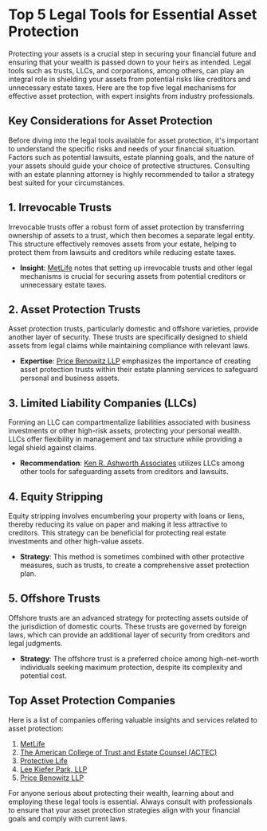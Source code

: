 # Top 5 Legal Tools for Essential Asset Protection

Protecting your assets is a crucial step in securing your financial future and ensuring that your wealth is passed down to your heirs as intended. Legal tools such as trusts, LLCs, and corporations, among others, can play an integral role in shielding your assets from potential risks like creditors and unnecessary estate taxes. Here are the top five legal mechanisms for effective asset protection, with expert insights from industry professionals.

## Key Considerations for Asset Protection

Before diving into the legal tools available for asset protection, it's important to understand the specific risks and needs of your financial situation. Factors such as potential lawsuits, estate planning goals, and the nature of your assets should guide your choice of protective structures. Consulting with an estate planning attorney is highly recommended to tailor a strategy best suited for your circumstances.

## 1. Irrevocable Trusts

Irrevocable trusts offer a robust form of asset protection by transferring ownership of assets to a trust, which then becomes a separate legal entity. This structure effectively removes assets from your estate, helping to protect them from lawsuits and creditors while reducing estate taxes.

- **Insight**: [MetLife](./dir/metlife) notes that setting up irrevocable trusts and other legal mechanisms is crucial for securing assets from potential creditors or unnecessary estate taxes.

## 2. Asset Protection Trusts

Asset protection trusts, particularly domestic and offshore varieties, provide another layer of security. These trusts are specifically designed to shield assets from legal claims while maintaining compliance with relevant laws.

- **Expertise**: [Price Benowitz LLP](./dir/price_benowitz_llp) emphasizes the importance of creating asset protection trusts within their estate planning services to safeguard personal and business assets.

## 3. Limited Liability Companies (LLCs)

Forming an LLC can compartmentalize liabilities associated with business investments or other high-risk assets, protecting your personal wealth. LLCs offer flexibility in management and tax structure while providing a legal shield against claims.

- **Recommendation**: [Ken R. Ashworth Associates](./dir/ken_r_ashworth_associates) utilizes LLCs among other tools for safeguarding assets from creditors and lawsuits.

## 4. Equity Stripping

Equity stripping involves encumbering your property with loans or liens, thereby reducing its value on paper and making it less attractive to creditors. This strategy can be beneficial for protecting real estate investments and other high-value assets.

- **Strategy**: This method is sometimes combined with other protective measures, such as trusts, to create a comprehensive asset protection plan.

## 5. Offshore Trusts

Offshore trusts are an advanced strategy for protecting assets outside of the jurisdiction of domestic courts. These trusts are governed by foreign laws, which can provide an additional layer of security from creditors and legal judgments.

- **Strategy**: The offshore trust is a preferred choice among high-net-worth individuals seeking maximum protection, despite its complexity and potential cost.

## Top Asset Protection Companies

Here is a list of companies offering valuable insights and services related to asset protection:

1. [MetLife](./dir/metlife)
2. [The American College of Trust and Estate Counsel (ACTEC)](./dir/the_american_college_of_trust_and_estate_counsel)
3. [Protective Life](./dir/protective_life)
4. [Lee Kiefer Park, LLP](./dir/lee_kiefer_park_llp)
5. [Price Benowitz LLP](./dir/price_benowitz_llp)

For anyone serious about protecting their wealth, learning about and employing these legal tools is essential. Always consult with professionals to ensure that your asset protection strategies align with your financial goals and comply with current laws.
